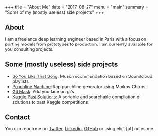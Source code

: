 +++
title = "About Me"
date = "2017-08-27"
menu = "main"
summary = "Some of my (mostly useless) side projects"
+++

## About
I am a freelance deep learning engineer based in Paris with a focus on porting models from prototypes to production. I am currently available for you consulting projects. 

## Some (mostly useless) side projects

- [So You Like That Song](http://soyoulikethatsong.com/): Music recommendation based on Soundcloud playlists
- [Punchline Machine](http://ndres.me/punchline-machine/): Rap punchline generator using Markov Chains
- [Gif Mask](http://gifmask.co/): Add you face on gifs 
- [Kaggle Past Solutions](http://ndres.me/kaggle-past-solutions/): A sortable and searchable compilation of solutions to past Kaggle competitions.


## Contact

You can reach me on [Twitter](https://twitter.com/eliotandres), [Linkedin](https://www.linkedin.com/in/eliotandres), [GitHub](https://github.com/EliotAndres) or using eliot [at] ndres.me


